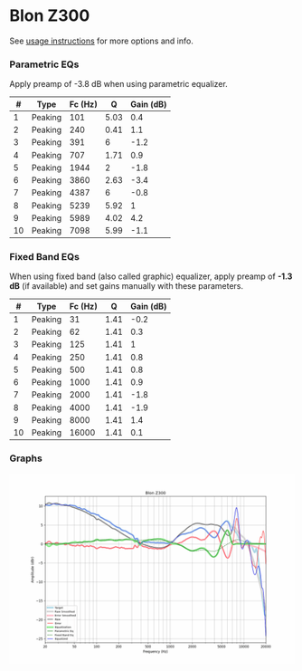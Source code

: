 # Blon Z300
See [usage instructions](https://github.com/jaakkopasanen/AutoEq#usage) for more options and info.

### Parametric EQs
Apply preamp of -3.8 dB when using parametric equalizer.

|   # | Type    |   Fc (Hz) |    Q |   Gain (dB) |
|-----|---------|-----------|------|-------------|
|   1 | Peaking |       101 | 5.03 |         0.4 |
|   2 | Peaking |       240 | 0.41 |         1.1 |
|   3 | Peaking |       391 | 6    |        -1.2 |
|   4 | Peaking |       707 | 1.71 |         0.9 |
|   5 | Peaking |      1944 | 2    |        -1.8 |
|   6 | Peaking |      3860 | 2.63 |        -3.4 |
|   7 | Peaking |      4387 | 6    |        -0.8 |
|   8 | Peaking |      5239 | 5.92 |         1   |
|   9 | Peaking |      5989 | 4.02 |         4.2 |
|  10 | Peaking |      7098 | 5.99 |        -1.1 |

### Fixed Band EQs
When using fixed band (also called graphic) equalizer, apply preamp of **-1.3 dB** (if available) and set gains manually with these parameters.

|   # | Type    |   Fc (Hz) |    Q |   Gain (dB) |
|-----|---------|-----------|------|-------------|
|   1 | Peaking |        31 | 1.41 |        -0.2 |
|   2 | Peaking |        62 | 1.41 |         0.3 |
|   3 | Peaking |       125 | 1.41 |         1   |
|   4 | Peaking |       250 | 1.41 |         0.8 |
|   5 | Peaking |       500 | 1.41 |         0.8 |
|   6 | Peaking |      1000 | 1.41 |         0.9 |
|   7 | Peaking |      2000 | 1.41 |        -1.8 |
|   8 | Peaking |      4000 | 1.41 |        -1.9 |
|   9 | Peaking |      8000 | 1.41 |         1.4 |
|  10 | Peaking |     16000 | 1.41 |         0.1 |

### Graphs
![](./Blon%20Z300.png)

